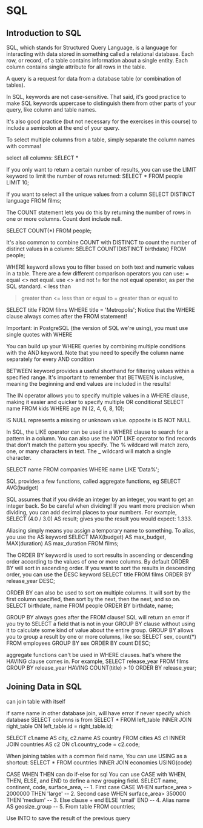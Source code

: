 # SQL

## Introduction to SQL
SQL, which stands for Structured Query Language, is a language for interacting with data stored in something called a relational database.
Each row, or record, of a table contains information about a single entity. Each column contains single attribute for all rows in the table.

 A query is a request for data from a database table (or combination of tables).
 
 In SQL, keywords are not case-sensitive. That said, it's good practice to make SQL keywords uppercase to distinguish them from other parts of your query, like column and table names.

It's also good practice (but not necessary for the exercises in this course) to include a semicolon at the end of your query. 

To select multiple columns from a table, simply separate the column names with commas!

select all columns: SELECT *

If you only want to return a certain number of results, you can use the LIMIT keyword to limit the number of rows returned:
SELECT *
FROM people
LIMIT 10;

If you want to select all the unique values from a column
SELECT DISTINCT language
FROM films;

The COUNT statement lets you do this by returning the number of rows in one or more columns. Count dont include null.

SELECT COUNT(*)
FROM people;

It's also common to combine COUNT with DISTINCT to count the number of distinct values in a column:
SELECT COUNT(DISTINCT birthdate)
FROM people;

WHERE keyword allows you to filter based on both text and numeric values in a table. There are a few different comparison operators you can use:
= equal
<> not equal. use <> and not != for the not equal operator, as per the SQL standard.
< less than
> greater than
<= less than or equal to
>= greater than or equal to

SELECT title
FROM films
WHERE title = 'Metropolis';
Notice that the WHERE clause always comes after the FROM statement!

Important: in PostgreSQL (the version of SQL we're using), you must use single quotes with WHERE

You can build up your WHERE queries by combining multiple conditions with the AND keyword.
Note that you need to specify the column name separately for every AND condition

BETWEEN keyword provides a useful shorthand for filtering values within a specified range. 
It's important to remember that BETWEEN is inclusive, meaning the beginning and end values are included in the results!

The IN operator allows you to specify multiple values in a WHERE clause, making it easier and quicker to specify multiple OR conditions!
SELECT name
FROM kids
WHERE age IN (2, 4, 6, 8, 10);

IS NULL represents a missing or unknown value. 
opposite is IS NOT NULL

In SQL, the LIKE operator can be used in a WHERE clause to search for a pattern in a column. 
You can also use the NOT LIKE operator to find records that don't match the pattern you specify.
The % wildcard will match zero, one, or many characters in text. 
The _ wildcard will match a single character. 

SELECT name
FROM companies
WHERE name LIKE 'Data%';

SQL provides a few functions, called aggregate functions,
eg SELECT AVG(budget)

SQL assumes that if you divide an integer by an integer, you want to get an integer back. So be careful when dividing!
If you want more precision when dividing, you can add decimal places to your numbers. For example,
SELECT (4.0 / 3.0) AS result;
gives you the result you would expect: 1.333.

Aliasing simply means you assign a temporary name to something. To alias, you use the AS keyword
SELECT MAX(budget) AS max_budget,
       MAX(duration) AS max_duration
FROM films;

The ORDER BY keyword is used to sort results in ascending or descending order according to the values of one or more columns.
By default ORDER BY will sort in ascending order. If you want to sort the results in descending order, you can use the DESC keyword
SELECT title
FROM films
ORDER BY release_year DESC;

ORDER BY can also be used to sort on multiple columns. It will sort by the first column specified, then sort by the next, then the next, and so on.
SELECT birthdate, name
FROM people
ORDER BY birthdate, name;

GROUP BY always goes after the FROM clause!
SQL will return an error if you try to SELECT a field that is not in your GROUP BY clause without using it to calculate some kind of value about the entire group.
GROUP BY allows you to group a result by one or more columns, like so:
SELECT sex, count(*)
FROM employees
GROUP BY sex
ORDER BY count DESC;

aggregate functions can't be used in WHERE clauses. 
hat's where the HAVING clause comes in. For example,
SELECT release_year
FROM films
GROUP BY release_year
HAVING COUNT(title) > 10
ORDER BY release_year;

## Joining Data in SQL

can join table with itself

if same name in other database join, will have error if never specify which database SELECT columns is from
SELECT *
FROM left_table
INNER JOIN right_table
ON left_table.id = right_table.id;

SELECT c1.name AS city, c2.name AS country
FROM cities AS c1
INNER JOIN countries AS c2
ON c1.country_code = c2.code;

When joining tables with a common field name, You can use USING as a shortcut:
SELECT *
FROM countries
  INNER JOIN economies
    USING(code)
    
CASE WHEN THEN can do if-else for sql
You can use CASE with WHEN, THEN, ELSE, and END to define a new grouping field.
SELECT name, continent, code, surface_area,
    -- 1. First case
    CASE WHEN surface_area > 2000000 THEN 'large'
        -- 2. Second case
        WHEN surface_area> 350000 THEN 'medium'
        -- 3. Else clause + end
        ELSE 'small' END
        -- 4. Alias name
        AS geosize_group
-- 5. From table
FROM countries;

Use INTO to save the result of the previous query

